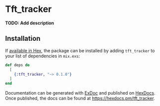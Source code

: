 # Tft_tracker

**TODO: Add description**

## Installation

If [available in Hex](https://hex.pm/docs/publish), the package can be installed
by adding `tft_tracker` to your list of dependencies in `mix.exs`:

```elixir
def deps do
  [
    {:tft_tracker, "~> 0.1.0"}
  ]
end
```

Documentation can be generated with [ExDoc](https://github.com/elixir-lang/ex_doc)
and published on [HexDocs](https://hexdocs.pm). Once published, the docs can
be found at <https://hexdocs.pm/tft_tracker>.

